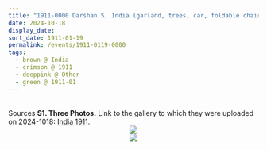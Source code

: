 ```yaml
---
title: "1911-0000 Darśhan S, India (garland, trees, car, foldable chair)"
date: 2024-10-18
display_date: 
sort_date: 1911-01-19
permalink: /events/1911-0119-0000
tags:
  - brown @ India
  - crimson @ 1911
  - deeppink @ Other
  - green @ 1911-01
---
```


<br>

<wave-list>
  <list-title color="DarkSeaGreen" width="40">Sources</list-title>
  <list-item color="BlanchedAlmond"  width="280"><b>S1. Three Photos.</b> Link to the gallery to which they were uploaded on 2024-1018: <a href="https://eternalmoments.smugmug.com/Countries/India/1911">India 1911</a>.</list-item>
</wave-list>

<div style="text-align: center"><img src="https://pub-bcc3cbe9b1e94ba1ac28915f7a3900fa.r2.dev/1911-0000_Darhan_S_India_(garland_trees_car_foldable_chair)_02_(Mahipalsingh_Jaisingh_Raul_Collection_scanned_by_Ankit_Khare).jpg" /></div>

<div style="text-align: center"><img src="https://pub-bcc3cbe9b1e94ba1ac28915f7a3900fa.r2.dev/1911-0000_Darhan_S_India_(garland_trees_car_foldable_chair)_03_(Mahipalsingh_Jaisingh_Raul_Collection_scanned_by_Ankit_Khare).jpg" /></div>